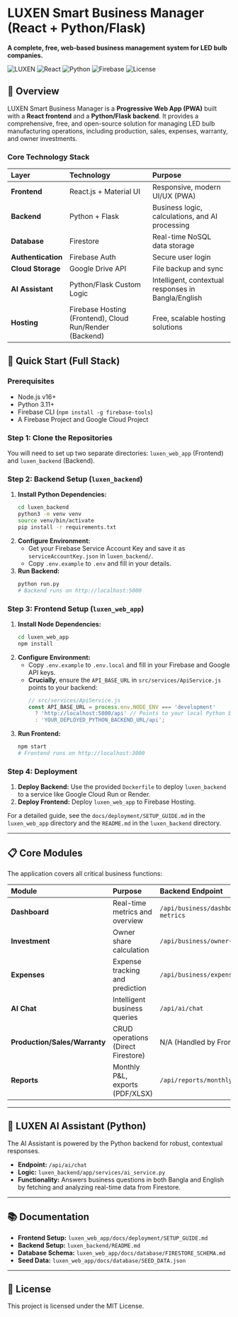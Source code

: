 # LUXEN Smart Business Manager (React + Python/Flask)

**A complete, free, web-based business management system for LED bulb companies.**

![LUXEN](https://img.shields.io/badge/LUXEN-Smart%20Business%20Manager-6200EE?style=flat-square)
![React](https://img.shields.io/badge/React-18.2.0-61DAFB?style=flat-square&logo=react)
![Python](https://img.shields.io/badge/Python-Flask-3776AB?style=flat-square&logo=python)
![Firebase](https://imgshields.io/badge/Firestore-Latest-FFCA28?style=flat-square&logo=firebase)
![License](https://img.shields.io/badge/License-MIT-green?style=flat-square)

## 🎯 Overview

LUXEN Smart Business Manager is a **Progressive Web App (PWA)** built with a **React frontend** and a **Python/Flask backend**. It provides a comprehensive, free, and open-source solution for managing LED bulb manufacturing operations, including production, sales, expenses, warranty, and owner investments.

### Core Technology Stack

| Layer | Technology | Purpose |
| :--- | :--- | :--- |
| **Frontend** | React.js + Material UI | Responsive, modern UI/UX (PWA) |
| **Backend** | Python + Flask | Business logic, calculations, and AI processing |
| **Database** | Firestore | Real-time NoSQL data storage |
| **Authentication** | Firebase Auth | Secure user login |
| **Cloud Storage** | Google Drive API | File backup and sync |
| **AI Assistant** | Python/Flask Custom Logic | Intelligent, contextual responses in Bangla/English |
| **Hosting** | Firebase Hosting (Frontend), Cloud Run/Render (Backend) | Free, scalable hosting solutions |

## 🚀 Quick Start (Full Stack)

### Prerequisites

- Node.js v16+
- Python 3.11+
- Firebase CLI (`npm install -g firebase-tools`)
- A Firebase Project and Google Cloud Project

### Step 1: Clone the Repositories

You will need to set up two separate directories: `luxen_web_app` (Frontend) and `luxen_backend` (Backend).

### Step 2: Backend Setup (`luxen_backend`)

1.  **Install Python Dependencies:**
    ```bash
    cd luxen_backend
    python3 -m venv venv
    source venv/bin/activate
    pip install -r requirements.txt
    ```
2.  **Configure Environment:**
    - Get your Firebase Service Account Key and save it as `serviceAccountKey.json` in `luxen_backend/`.
    - Copy `.env.example` to `.env` and fill in your details.
3.  **Run Backend:**
    ```bash
    python run.py
    # Backend runs on http://localhost:5000
    ```

### Step 3: Frontend Setup (`luxen_web_app`)

1.  **Install Node Dependencies:**
    ```bash
    cd luxen_web_app
    npm install
    ```
2.  **Configure Environment:**
    - Copy `.env.example` to `.env.local` and fill in your Firebase and Google API keys.
    - **Crucially**, ensure the `API_BASE_URL` in `src/services/ApiService.js` points to your backend:
      ```javascript
      // src/services/ApiService.js
      const API_BASE_URL = process.env.NODE_ENV === 'development'
        ? 'http://localhost:5000/api' // Points to your local Python backend
        : 'YOUR_DEPLOYED_PYTHON_BACKEND_URL/api';
      ```
3.  **Run Frontend:**
    ```bash
    npm start
    # Frontend runs on http://localhost:3000
    ```

### Step 4: Deployment

1.  **Deploy Backend:** Use the provided `Dockerfile` to deploy `luxen_backend` to a service like Google Cloud Run or Render.
2.  **Deploy Frontend:** Deploy `luxen_web_app` to Firebase Hosting.

For a detailed guide, see the `docs/deployment/SETUP_GUIDE.md` in the `luxen_web_app` directory and the `README.md` in the `luxen_backend` directory.

---

## 📋 Core Modules

The application covers all critical business functions:

| Module | Purpose | Backend Endpoint |
| :--- | :--- | :--- |
| **Dashboard** | Real-time metrics and overview | `/api/business/dashboard-metrics` |
| **Investment** | Owner share calculation | `/api/business/owner-shares` |
| **Expenses** | Expense tracking and prediction | `/api/business/expenses/predict` |
| **AI Chat** | Intelligent business queries | `/api/ai/chat` |
| **Production/Sales/Warranty** | CRUD operations (Direct Firestore) | N/A (Handled by Frontend) |
| **Reports** | Monthly P&L, exports (PDF/XLSX) | `/api/reports/monthly` |

---

## 🤖 LUXEN AI Assistant (Python)

The AI Assistant is powered by the Python backend for robust, contextual responses.

- **Endpoint:** `/api/ai/chat`
- **Logic:** `luxen_backend/app/services/ai_service.py`
- **Functionality:** Answers business questions in both Bangla and English by fetching and analyzing real-time data from Firestore.

---

## 📚 Documentation

- **Frontend Setup:** `luxen_web_app/docs/deployment/SETUP_GUIDE.md`
- **Backend Setup:** `luxen_backend/README.md`
- **Database Schema:** `luxen_web_app/docs/database/FIRESTORE_SCHEMA.md`
- **Seed Data:** `luxen_web_app/docs/database/SEED_DATA.json`

---

## 📄 License

This project is licensed under the MIT License.

